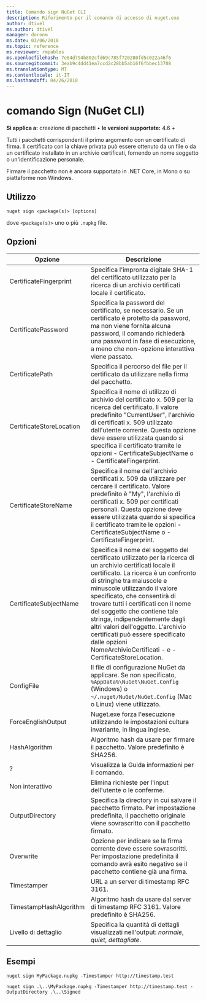 ```yaml
---
title: Comando sign NuGet CLI
description: Riferimento per il comando di accesso di nuget.exe
author: dtivel
ms.author: dtivel
manager: doronm
ms.date: 03/06/2018
ms.topic: reference
ms.reviewer: rmpablos
ms.openlocfilehash: 7e84d794b802cfd69c785f720280fd5c022a46f6
ms.sourcegitcommit: 3eab9c4dd41ea7ccd2c28bb5ab16f6fbbec13708
ms.translationtype: MT
ms.contentlocale: it-IT
ms.lasthandoff: 04/26/2018
---
```

# <a name="sign-command-nuget-cli"></a>comando Sign (NuGet CLI)

**Si applica a:** creazione di pacchetti &bullet; **le versioni supportate:** 4.6 +

Tutti i pacchetti corrispondenti il primo argomento con un certificato di firma. Il certificato con la chiave privata può essere ottenuto da un file o da un certificato installato in un archivio certificati, fornendo un nome soggetto o un'identificazione personale.

Firmare il pacchetto non è ancora supportato in .NET Core, in Mono o su piattaforme non Windows.

## <a name="usage"></a>Utilizzo

```cli
nuget sign <package(s)> [options]
```

dove `<package(s)>` uno o più `.nupkg` file.

## <a name="options"></a>Opzioni

| Opzione | Descrizione |
| --- | --- |
| CertificateFingerprint | Specifica l'impronta digitale SHA-1 del certificato utilizzato per la ricerca di un archivio certificati locale il certificato. |
| CertificatePassword | Specifica la password del certificato, se necessario. Se un certificato è protetto da password, ma non viene fornita alcuna password, il comando richiederà una password in fase di esecuzione, a meno che non-opzione interattiva viene passato. |
| CertificatePath | Specifica il percorso del file per il certificato da utilizzare nella firma del pacchetto. |
| CertificateStoreLocation | Specifica il nome di utilizzo di archivio del certificato x. 509 per la ricerca del certificato. Il valore predefinito "CurrentUser", l'archivio di certificati x. 509 utilizzato dall'utente corrente. Questa opzione deve essere utilizzata quando si specifica il certificato tramite le opzioni - CertificateSubjectName o - CertificateFingerprint. |
| CertificateStoreName | Specifica il nome dell'archivio certificati x. 509 da utilizzare per cercare il certificato. Valore predefinito è "My", l'archivio di certificati x. 509 per certificati personali. Questa opzione deve essere utilizzata quando si specifica il certificato tramite le opzioni - CertificateSubjectName o - CertificateFingerprint. |
| CertificateSubjectName | Specifica il nome del soggetto del certificato utilizzato per la ricerca di un archivio certificati locale il certificato.  La ricerca è un confronto di stringhe tra maiuscole e minuscole utilizzando il valore specificato, che consentirà di trovare tutti i certificati con il nome del soggetto che contiene tale stringa, indipendentemente dagli altri valori dell'oggetto.  L'archivio certificati può essere specificato dalle opzioni NomeArchivioCertificati - e - CertificateStoreLocation. |
| ConfigFile | Il file di configurazione NuGet da applicare. Se non specificato, `%AppData%\NuGet\NuGet.Config` (Windows) o `~/.nuget/NuGet/NuGet.Config` (Mac o Linux) viene utilizzato.|
| ForceEnglishOutput | Nuget.exe forza l'esecuzione utilizzando le impostazioni cultura invariante, in lingua inglese. |
| HashAlgorithm | Algoritmo hash da usare per firmare il pacchetto. Valore predefinito è SHA256. |
| ? | Visualizza la Guida informazioni per il comando. |
| Non interattivo | Elimina richieste per l'input dell'utente o le conferme. |
| OutputDirectory | Specifica la directory in cui salvare il pacchetto firmato. Per impostazione predefinita, il pacchetto originale viene sovrascritto con il pacchetto firmato. |
| Overwrite | Opzione per indicare se la firma corrente deve essere sovrascritti. Per impostazione predefinita il comando avrà esito negativo se il pacchetto contiene già una firma. |
| Timestamper | URL a un server di timestamp RFC 3161. |
| TimestampHashAlgorithm | Algoritmo hash da usare dal server di timestamp RFC 3161. Valore predefinito è SHA256. |
| Livello di dettaglio | Specifica la quantità di dettagli visualizzati nell'output: *normale*, *quiet*, *dettagliate*. |

## <a name="examples"></a>Esempi

```cli
nuget sign MyPackage.nupkg -Timestamper http://timestamp.test

nuget sign .\..\MyPackage.nupkg -Timestamper http://timestamp.test -OutputDirectory .\..\Signed
```